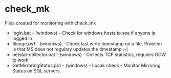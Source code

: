 # check_mk
Files created for monitoring with check_mk

  - login.bat - (windows) - Check for windows hosts to see if anyone is logged in  
  - fileage.ps1 - (windows) - Check last write timestamp on a file. Problem is that MS does not regulary updates the timestamp :-(  
  - netstat-collector.bat - (windows) - Collects TCP statistics, requiers GOW to work  
  - GetMirroringStatus.ps1 - (windows) - Locak check - Monitor Mirroring Status on SQL servers.

